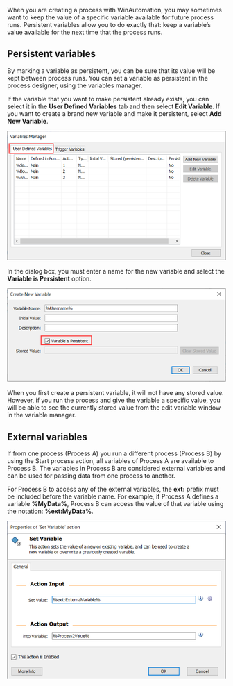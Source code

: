When you are creating a process with WinAutomation, you may sometimes want to keep the value of a specific variable available for future process runs. Persistent variables allow you to do exactly that: keep a variable’s value available for the next time that the process runs.

## Persistent variables

By marking a variable as persistent, you can be sure that its value will be kept between process runs. You can set a variable as persistent in the process designer, using the variables manager.

If the variable that you want to make persistent already exists, you can select it in the **User Defined Variables** tab and then select **Edit Variable**. If you want to create a brand new variable and make it persistent, select **Add New Variable**.

![The User Defined Variables tab in the Variables Manager window.](..\media\variables-manager-window-user-defined-variables-with-shape.png)

In the dialog box, you must enter a name for the new variable and select the **Variable is Persistent** option.

![The Variable is Persistent option in the Create New Variable window.](..\media\create-new-variable-window-variable-is-persistent-option.png)

When you first create a persistent variable, it will not have any stored value. However, if you run the process and give the variable a specific value, you will be able to see the currently stored value from the edit variable window in the variable manager.

## External variables

If from one process (Process A) you run a different process (Process B) by using the Start process action, all variables of Process A are available to Process B. The variables in Process B are considered external variables and can be used for passing data from one process to another.

For Process B to access any of the external variables, the **ext:** prefix must be included before the variable name. For example, if Process A defines a variable **%MyData%**, Process B can access the value of that variable using the notation: **%ext:MyData%**. 

![The populated Set Value field in the Set Variable action's properties dialog.](..\media\set-variable-action-properties-external-variable.png)